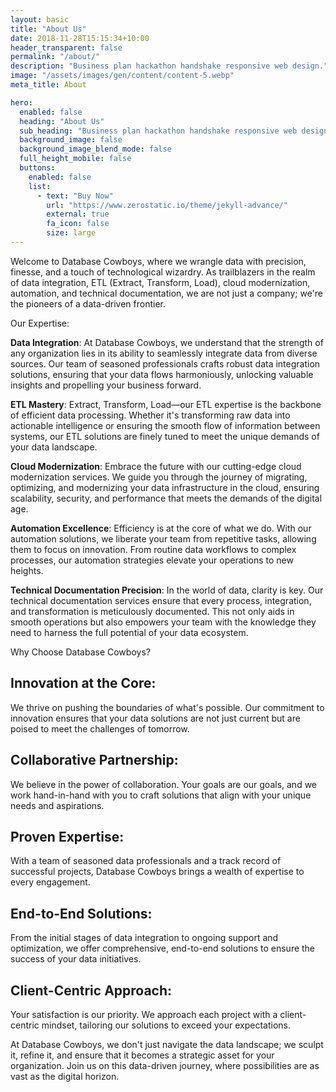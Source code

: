 ```yaml
---
layout: basic
title: "About Us"
date: 2018-11-28T15:15:34+10:00
header_transparent: false
permalink: "/about/"
description: "Business plan hackathon handshake responsive web design."
image: "/assets/images/gen/content/content-5.webp"
meta_title: About

hero:
  enabled: false
  heading: "About Us"
  sub_heading: "Business plan hackathon handshake responsive web design."
  background_image: false
  background_image_blend_mode: false
  full_height_mobile: false
  buttons:
    enabled: false
    list:
      - text: "Buy Now"
        url: "https://www.zerostatic.io/theme/jekyll-advance/"
        external: true
        fa_icon: false
        size: large
---
```


Welcome to Database Cowboys, where we wrangle data with precision, finesse, and a touch of technological wizardry. As trailblazers in the realm of data integration, ETL (Extract, Transform, Load), cloud modernization, automation, and technical documentation, we are not just a company; we're the pioneers of a data-driven frontier.

Our Expertise:

**Data Integration**:
At Database Cowboys, we understand that the strength of any organization lies in its ability to seamlessly integrate data from diverse sources. Our team of seasoned professionals crafts robust data integration solutions, ensuring that your data flows harmoniously, unlocking valuable insights and propelling your business forward.

**ETL Mastery**:
Extract, Transform, Load—our ETL expertise is the backbone of efficient data processing. Whether it's transforming raw data into actionable intelligence or ensuring the smooth flow of information between systems, our ETL solutions are finely tuned to meet the unique demands of your data landscape.

**Cloud Modernization**:
Embrace the future with our cutting-edge cloud modernization services. We guide you through the journey of migrating, optimizing, and modernizing your data infrastructure in the cloud, ensuring scalability, security, and performance that meets the demands of the digital age.

**Automation Excellence**:
Efficiency is at the core of what we do. With our automation solutions, we liberate your team from repetitive tasks, allowing them to focus on innovation. From routine data workflows to complex processes, our automation strategies elevate your operations to new heights.

**Technical Documentation Precision**:
In the world of data, clarity is key. Our technical documentation services ensure that every process, integration, and transformation is meticulously documented. This not only aids in smooth operations but also empowers your team with the knowledge they need to harness the full potential of your data ecosystem.

Why Choose Database Cowboys?

## Innovation at the Core: 
We thrive on pushing the boundaries of what's possible. Our commitment to innovation ensures that your data solutions are not just current but are poised to meet the challenges of tomorrow.

## Collaborative Partnership:
We believe in the power of collaboration. Your goals are our goals, and we work hand-in-hand with you to craft solutions that align with your unique needs and aspirations.

## Proven Expertise:
With a team of seasoned data professionals and a track record of successful projects, Database Cowboys brings a wealth of expertise to every engagement.

## End-to-End Solutions:
From the initial stages of data integration to ongoing support and optimization, we offer comprehensive, end-to-end solutions to ensure the success of your data initiatives.

## Client-Centric Approach: 
Your satisfaction is our priority. We approach each project with a client-centric mindset, tailoring our solutions to exceed your expectations.

At Database Cowboys, we don't just navigate the data landscape; we sculpt it, refine it, and ensure that it becomes a strategic asset for your organization. Join us on this data-driven journey, where possibilities are as vast as the digital horizon.
